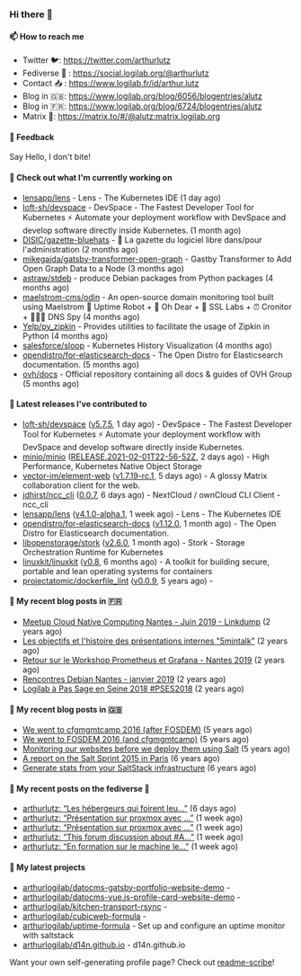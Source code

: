 ### Hi there 👋

#### 📫 How to reach me

- Twitter 🐦: https://twitter.com/arthurlutz
- Fediverse 🐘 : https://social.logilab.org/@arthurlutz
- Contact 📥 : https://www.logilab.fr/id/arthur.lutz
- Blog in 🇬🇧: https://www.logilab.org/blog/6056/blogentries/alutz
- Blog in 🇫🇷: https://www.logilab.org/blog/6724/blogentries/alutz
- Matrix 💬: https://matrix.to/#/@alutz:matrix.logilab.org

#### 💬 Feedback

Say Hello, I don't bite!

#### 👷 Check out what I'm currently working on

- [lensapp/lens](https://github.com/lensapp/lens) - Lens - The Kubernetes IDE (1 day ago)
- [loft-sh/devspace](https://github.com/loft-sh/devspace) - DevSpace - The Fastest Developer Tool for Kubernetes ⚡ Automate your deployment workflow with DevSpace and develop software directly inside Kubernetes. (1 month ago)
- [DISIC/gazette-bluehats](https://github.com/DISIC/gazette-bluehats) - 🧢 La gazette du logiciel libre dans/pour l&#39;administration (2 months ago)
- [mikegajda/gatsby-transformer-open-graph](https://github.com/mikegajda/gatsby-transformer-open-graph) - Gastby Transformer to Add Open Graph Data to a Node (3 months ago)
- [astraw/stdeb](https://github.com/astraw/stdeb) - produce Debian packages from Python packages (4 months ago)
- [maelstrom-cms/odin](https://github.com/maelstrom-cms/odin) - An open-source domain monitoring tool built using Maelstrom 🤖 Uptime Robot &#43; 🧐 Oh Dear &#43; 🧪 SSL Labs &#43; ⏰ Cronitor &#43; 🕵🏻‍♂️ DNS Spy (4 months ago)
- [Yelp/py_zipkin](https://github.com/Yelp/py_zipkin) - Provides utilities to facilitate the usage of Zipkin in Python (4 months ago)
- [salesforce/sloop](https://github.com/salesforce/sloop) - Kubernetes History Visualization (4 months ago)
- [opendistro/for-elasticsearch-docs](https://github.com/opendistro/for-elasticsearch-docs) - The Open Distro for Elasticsearch documentation. (5 months ago)
- [ovh/docs](https://github.com/ovh/docs) - Official repository containing all docs &amp; guides of OVH Group (5 months ago)


#### 🔭 Latest releases I've contributed to

- [loft-sh/devspace](https://github.com/loft-sh/devspace) ([v5.7.5](https://github.com/loft-sh/devspace/releases/tag/v5.7.5), 1 day ago) - DevSpace - The Fastest Developer Tool for Kubernetes ⚡ Automate your deployment workflow with DevSpace and develop software directly inside Kubernetes.
- [minio/minio](https://github.com/minio/minio) ([RELEASE.2021-02-01T22-56-52Z](https://github.com/minio/minio/releases/tag/RELEASE.2021-02-01T22-56-52Z), 2 days ago) - High Performance, Kubernetes Native Object Storage
- [vector-im/element-web](https://github.com/vector-im/element-web) ([v1.7.19-rc.1](https://github.com/vector-im/element-web/releases/tag/v1.7.19-rc.1), 5 days ago) - A glossy Matrix collaboration client for the web.
- [jdhirst/ncc_cli](https://github.com/jdhirst/ncc_cli) ([0.0.7](https://github.com/jdhirst/ncc_cli/releases/tag/0.0.7), 6 days ago) - NextCloud  / ownCloud CLI Client - ncc_cli
- [lensapp/lens](https://github.com/lensapp/lens) ([v4.1.0-alpha.1](https://github.com/lensapp/lens/releases/tag/v4.1.0-alpha.1), 1 week ago) - Lens - The Kubernetes IDE
- [opendistro/for-elasticsearch-docs](https://github.com/opendistro/for-elasticsearch-docs) ([v1.12.0](https://github.com/opendistro/for-elasticsearch-docs/releases/tag/v1.12.0), 1 month ago) - The Open Distro for Elasticsearch documentation.
- [libopenstorage/stork](https://github.com/libopenstorage/stork) ([v2.6.0](https://github.com/libopenstorage/stork/releases/tag/v2.6.0), 1 month ago) - Stork - Storage Orchestration Runtime for Kubernetes
- [linuxkit/linuxkit](https://github.com/linuxkit/linuxkit) ([v0.8](https://github.com/linuxkit/linuxkit/releases/tag/v0.8), 6 months ago) - A toolkit for building secure, portable and lean operating systems for containers
- [projectatomic/dockerfile_lint](https://github.com/projectatomic/dockerfile_lint) ([v0.0.9](https://github.com/projectatomic/dockerfile_lint/releases/tag/v0.0.9), 5 years ago) - 

#### 📜 My recent blog posts in 🇫🇷

- [Meetup Cloud Native Computing Nantes - Juin 2019 - Linkdump](https://www.logilab.org/blogentry/10132594) (2 years ago)
- [Les objectifs et l&#39;histoire des présentations internes &#34;5mintalk&#34;](https://www.logilab.org/blogentry/10131689) (2 years ago)
- [Retour sur le Workshop Prometheus et Grafana - Nantes 2019](https://www.logilab.org/blogentry/10131299) (2 years ago)
- [Rencontres Debian Nantes - janvier 2019](https://www.logilab.org/blogentry/10131004) (2 years ago)
- [Logilab à Pas Sage en Seine 2018 #PSES2018](https://www.logilab.org/blogentry/10128951) (2 years ago)

#### 📜 My recent blog posts in 🇬🇧

- [We went to cfgmgmtcamp 2016 (after FOSDEM)](https://www.logilab.org/blogentry/4253513) (5 years ago)
- [We went to FOSDEM 2016 (and cfgmgmtcamp)](https://www.logilab.org/blogentry/4253406) (5 years ago)
- [Monitoring our websites before we deploy them using Salt](https://www.logilab.org/blogentry/288175) (5 years ago)
- [A report on the Salt Sprint 2015 in Paris](https://www.logilab.org/blogentry/288007) (6 years ago)
- [Generate stats from your SaltStack infrastructure](https://www.logilab.org/blogentry/283815) (6 years ago)

#### 📜 My recent posts on the fediverse 🐘

- [arthurlutz: “Les hébergeurs qui foirent leu…”](https://social.logilab.org/@arthurlutz/105632375859761318) (6 days ago)
- [arthurlutz: “Présentation sur proxmox avec …”](https://social.logilab.org/@arthurlutz/105598876140136237) (1 week ago)
- [arthurlutz: “Présentation sur proxmox avec …”](https://social.logilab.org/@arthurlutz/105598810992628906) (1 week ago)
- [arthurlutz: “This forum discussion about #A…”](https://social.logilab.org/@arthurlutz/105598633418914194) (1 week ago)
- [arthurlutz: “En formation sur le machine le…”](https://social.logilab.org/@arthurlutz/105593844596629719) (1 week ago)

#### 🌱 My latest projects

- [arthurlogilab/datocms-gatsby-portfolio-website-demo](https://github.com/arthurlogilab/datocms-gatsby-portfolio-website-demo) - 
- [arthurlogilab/datocms-vue.js-profile-card-website-demo](https://github.com/arthurlogilab/datocms-vue.js-profile-card-website-demo) - 
- [arthurlogilab/kitchen-transport-rsync](https://github.com/arthurlogilab/kitchen-transport-rsync) - 
- [arthurlogilab/cubicweb-formula](https://github.com/arthurlogilab/cubicweb-formula) - 
- [arthurlogilab/uptime-formula](https://github.com/arthurlogilab/uptime-formula) -  Set up and configure an uptime monitor with saltstack
- [arthurlogilab/d14n.github.io](https://github.com/arthurlogilab/d14n.github.io) - d14n.github.io



Want your own self-generating profile page? Check out [readme-scribe](https://github.com/muesli/readme-scribe)!
